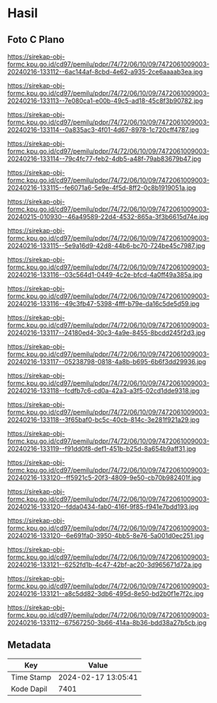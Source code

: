 # Hasil

## Foto C Plano

https://sirekap-obj-formc.kpu.go.id/cd97/pemilu/pdpr/74/72/06/10/09/7472061009003-20240216-133112--6ac144af-8cbd-4e62-a935-2ce6aaaab3ea.jpg

https://sirekap-obj-formc.kpu.go.id/cd97/pemilu/pdpr/74/72/06/10/09/7472061009003-20240216-133113--7e080ca1-e00b-49c5-ad18-45c8f3b90782.jpg

https://sirekap-obj-formc.kpu.go.id/cd97/pemilu/pdpr/74/72/06/10/09/7472061009003-20240216-133114--0a835ac3-4f01-4d67-8978-1c720cff4787.jpg

https://sirekap-obj-formc.kpu.go.id/cd97/pemilu/pdpr/74/72/06/10/09/7472061009003-20240216-133114--79c4fc77-feb2-4db5-a48f-79ab83679b47.jpg

https://sirekap-obj-formc.kpu.go.id/cd97/pemilu/pdpr/74/72/06/10/09/7472061009003-20240216-133115--fe6071a6-5e9e-4f5d-8ff2-0c8b1919051a.jpg

https://sirekap-obj-formc.kpu.go.id/cd97/pemilu/pdpr/74/72/06/10/09/7472061009003-20240215-010930--46a49589-22d4-4532-865a-3f3b6615d74e.jpg

https://sirekap-obj-formc.kpu.go.id/cd97/pemilu/pdpr/74/72/06/10/09/7472061009003-20240216-133115--5e9a16d9-42d8-44b6-bc70-724be45c7987.jpg

https://sirekap-obj-formc.kpu.go.id/cd97/pemilu/pdpr/74/72/06/10/09/7472061009003-20240216-133116--03c564d1-0449-4c2e-bfcd-4a0ff49a385a.jpg

https://sirekap-obj-formc.kpu.go.id/cd97/pemilu/pdpr/74/72/06/10/09/7472061009003-20240216-133116--49c3fb47-5398-4fff-b79e-da16c5de5d59.jpg

https://sirekap-obj-formc.kpu.go.id/cd97/pemilu/pdpr/74/72/06/10/09/7472061009003-20240216-133117--24180ed4-30c3-4a9e-8455-8bcdd245f2d3.jpg

https://sirekap-obj-formc.kpu.go.id/cd97/pemilu/pdpr/74/72/06/10/09/7472061009003-20240216-133117--05238798-0818-4a8b-b695-6b6f3dd29936.jpg

https://sirekap-obj-formc.kpu.go.id/cd97/pemilu/pdpr/74/72/06/10/09/7472061009003-20240216-133118--fcdfb7c6-cd0a-42a3-a3f5-02cd1dde9318.jpg

https://sirekap-obj-formc.kpu.go.id/cd97/pemilu/pdpr/74/72/06/10/09/7472061009003-20240216-133118--3f65baf0-bc5c-40cb-814c-3e281f921a29.jpg

https://sirekap-obj-formc.kpu.go.id/cd97/pemilu/pdpr/74/72/06/10/09/7472061009003-20240216-133119--f91dd0f8-def1-451b-b25d-8a654b9aff31.jpg

https://sirekap-obj-formc.kpu.go.id/cd97/pemilu/pdpr/74/72/06/10/09/7472061009003-20240216-133120--ff5921c5-20f3-4809-9e50-cb70b982401f.jpg

https://sirekap-obj-formc.kpu.go.id/cd97/pemilu/pdpr/74/72/06/10/09/7472061009003-20240216-133120--fdda0434-fab0-416f-9f85-f941e7bdd193.jpg

https://sirekap-obj-formc.kpu.go.id/cd97/pemilu/pdpr/74/72/06/10/09/7472061009003-20240216-133120--6e691fa0-3950-4bb5-8e76-5a001d0ec251.jpg

https://sirekap-obj-formc.kpu.go.id/cd97/pemilu/pdpr/74/72/06/10/09/7472061009003-20240216-133121--6252fd1b-4c47-42bf-ac20-3d965671d72a.jpg

https://sirekap-obj-formc.kpu.go.id/cd97/pemilu/pdpr/74/72/06/10/09/7472061009003-20240216-133121--a8c5dd82-3db6-495d-8e50-bd2b0f1e7f2c.jpg

https://sirekap-obj-formc.kpu.go.id/cd97/pemilu/pdpr/74/72/06/10/09/7472061009003-20240216-133112--67567250-3b66-414a-8b36-bdd38a27b5cb.jpg


## Metadata

| Key        | Value               |
| ---------- | ------------------- |
| Time Stamp | 2024-02-17 13:05:41 |
| Kode Dapil | 7401                |



